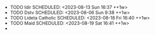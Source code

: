 - TODO Idir
  SCHEDULED: <2023-08-13 Sun 16:37 ++1w>
- TODO Dstv
  SCHEDULED: <2023-08-06 Sun 9:38 ++1w>
- TODO Lideta Catholic
  SCHEDULED: <2023-08-18 Fri 16:40 ++1w>
- TODO Maid
  SCHEDULED: <2023-08-19 Sat 16:41 ++1w>
-